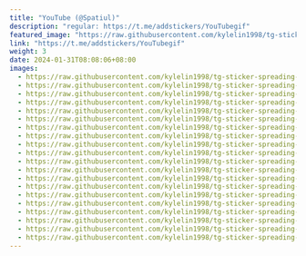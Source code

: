 ```yaml
---
title: "YouTube (@Spatiul)"
description: "regular: https://t.me/addstickers/YouTubegif"
featured_image: "https://raw.githubusercontent.com/kylelin1998/tg-sticker-spreading-worldwide-images/main/img/dbf2f637-30d6-49d0-9ba2-f7fe677430c4.jpg"
link: "https://t.me/addstickers/YouTubegif"
weight: 3
date: 2024-01-31T08:08:06+08:00
images:
  - https://raw.githubusercontent.com/kylelin1998/tg-sticker-spreading-worldwide-images/main/img/dbf2f637-30d6-49d0-9ba2-f7fe677430c4.jpg
  - https://raw.githubusercontent.com/kylelin1998/tg-sticker-spreading-worldwide-images/main/img/cc455ac5-9f8b-473f-8cd5-745619dd9758.jpg
  - https://raw.githubusercontent.com/kylelin1998/tg-sticker-spreading-worldwide-images/main/img/ca85a6e0-9cea-4441-9f1f-e8972bc64b5c.jpg
  - https://raw.githubusercontent.com/kylelin1998/tg-sticker-spreading-worldwide-images/main/img/86045f4c-d944-44b4-b5a4-ec6c4ab4685f.jpg
  - https://raw.githubusercontent.com/kylelin1998/tg-sticker-spreading-worldwide-images/main/img/e1f25666-8a3b-4086-b460-a235c11191a5.jpg
  - https://raw.githubusercontent.com/kylelin1998/tg-sticker-spreading-worldwide-images/main/img/731d2ada-e44b-4f4d-abe0-5c0b7017568f.jpg
  - https://raw.githubusercontent.com/kylelin1998/tg-sticker-spreading-worldwide-images/main/img/10867f68-aadc-4433-bace-58ea789660ad.jpg
  - https://raw.githubusercontent.com/kylelin1998/tg-sticker-spreading-worldwide-images/main/img/edb3cbb3-e018-490c-b377-24b19a5e2176.jpg
  - https://raw.githubusercontent.com/kylelin1998/tg-sticker-spreading-worldwide-images/main/img/864115e8-6f0c-4f3e-8826-40fed04ac627.jpg
  - https://raw.githubusercontent.com/kylelin1998/tg-sticker-spreading-worldwide-images/main/img/20305972-cd55-4a4d-ad12-09dfc3729ba5.jpg
  - https://raw.githubusercontent.com/kylelin1998/tg-sticker-spreading-worldwide-images/main/img/cedf47bf-a3d9-4223-8b74-5ce9a41547ec.jpg
  - https://raw.githubusercontent.com/kylelin1998/tg-sticker-spreading-worldwide-images/main/img/936d3c33-0dfb-4873-863d-34a1fa192dac.jpg
  - https://raw.githubusercontent.com/kylelin1998/tg-sticker-spreading-worldwide-images/main/img/578fd0b0-4c53-482b-bf05-f5c5b39628a0.jpg
  - https://raw.githubusercontent.com/kylelin1998/tg-sticker-spreading-worldwide-images/main/img/c7ee7c54-dd3c-4bb7-b5da-e23400078d54.jpg
  - https://raw.githubusercontent.com/kylelin1998/tg-sticker-spreading-worldwide-images/main/img/4a7d9915-417c-47e0-89a0-5b509c1237aa.jpg
  - https://raw.githubusercontent.com/kylelin1998/tg-sticker-spreading-worldwide-images/main/img/3f5fd768-c89d-40ec-85de-b91e67d8915d.jpg
  - https://raw.githubusercontent.com/kylelin1998/tg-sticker-spreading-worldwide-images/main/img/14b9ca10-10a4-43a0-8a40-f842b9b823ac.jpg
  - https://raw.githubusercontent.com/kylelin1998/tg-sticker-spreading-worldwide-images/main/img/6dcbc711-0d9b-4ff8-80f9-533df4a2826a.jpg
  - https://raw.githubusercontent.com/kylelin1998/tg-sticker-spreading-worldwide-images/main/img/50240c61-e555-4ae6-9f55-7b4c08d3234b.jpg
  - https://raw.githubusercontent.com/kylelin1998/tg-sticker-spreading-worldwide-images/main/img/1bd6338e-c611-48e2-a053-95867ab59215.jpg
---
```


